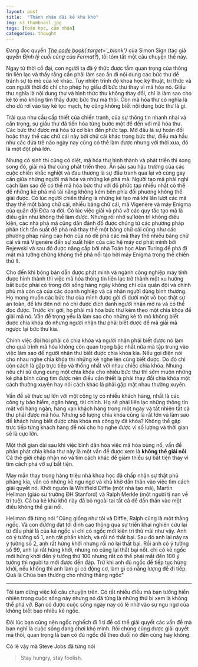 ```yaml
---
layout: post
title:  "Thánh nhân đãi kẻ khù khờ"
img: s3_thumbnail.jpg
tags: [toán học, cảm nhận]
categories: thought
---
```


Đang đọc quyển *[The code book](/reading/mat-ma){:target='_blank'}* của Simon Sign (tác giả quyển *Định lý cuối cùng của Fermat?*), tôi tóm tắt một câu chuyện thế này.

Ngay từ thời cổ đại, con người ta đã ý thức được tầm quan trọng của thông tin liên lạc và thấy rằng cần phải làm sao ẩn đi nội dung các bức thư để tránh sự tò mò của kẻ khác. Tuy nhiên trình độ khoa học kỹ thuật, tri thức và con người thời đó chỉ cho phép họ giấu đi bức thư thay vì mã hóa nó. Giấu thư nghĩa là nội dung thư và hình thức thư không thay đổi, chỉ là làm sao cho kẻ tò mò không tìm thấy được bức thư mà thôi. Còn mã hóa thư có nghĩa là cho dù rơi vào tay kẻ tọc mạch, họ cũng không biết nội dung bức thư là gì.

Trải qua nhu cầu cấp thiết của chiến tranh, của sự thông tin nhanh nhại và cẩn trọng, sự giấu thư đã tiến hóa từng bước một để đến với mã hóa thư. Các bức thư được mã hóa từ cơ bản đến phức tạp. Mở đầu là sự hoán đổi hoặc thay thế các chữ cái này bởi chữ cái khác trong bức thư, điều mà hầu như các đứa trẻ nào ngày nay cũng có thể làm được nhưng với thời xưa, đó là một đột phá lớn.

Nhưng có sinh thì cũng có diệt, mã hóa thư hình thành và phát triển thì song song đó, giải mã thư cũng phát triển theo. Ẩn sâu sau hậu trường của các cuộc chiến khắc nghiệt và đau thương là sự đấu tranh qua lại vô cùng gay cấn giữa những người mã hóa và những kẻ phá mã. Người tạo mã phải nghĩ cách làm sao để có thể mã hóa bức thư với độ phức tạp nhiều nhất có thể để những kẻ phá mã tài năng không kém bên phía đối phương không thể giải được. Có lúc người chiến thắng là những kẻ tạo mã khi lần lượt các mã thay thế một bảng chữ cái, nhiều bảng chữ cái, mã Vigenère và máy Enigma của quân đội Đứa ra đời. Có lúc việc giải và phá vỡ các quy tắc tạo mã là điều gần như không thể làm được. Nhưng rồi nhờ sự kiên trì không điều kiện, các nhà phá mã cũng dần đánh đổ được chúng từ các phương pháp phân tích tần suất để phá mã thay thế một bảng chữ cái cũng như các phương pháp nâng cao hơn của nó đề phá các mã thay thế nhiều bảng chữ cái và mã Vigenère đến sự xuất hiện của các hệ máy cơ phát minh bởi Rejewski và sau đó được nâng cấp bởi nhà Toán học Alan Turing để phá đi mật mã tưởng chừng không thể phá nổi tạo bởi máy Enigma trong thế chiến thứ II.

Cho đến khi bóng bán dẫn được phát minh và ngành công nghiệp máy tính được hình thành thì việc mã hóa thông tin liên lạc trở thành một xu hướng bắt buộc phải có trong đời sống hàng ngày không chỉ của quân đội và chính phủ mà còn cả của các doanh nghiệp và cá nhân người dùng bình thường. Họ mong muốn các bức thư của mình được gởi đi dưới một vỏ bọc thật sự an toàn, để khi đến nơi nó chỉ được đích danh người nhận mở ra và có thể đọc được. Trước khi gởi, họ phải mã hóa bức thư kèm theo một chìa khóa để giải mã nó. Vấn đề trọng yếu là làm sao cho những kẻ tò mò không biết được chìa khóa đó nhưng người nhận thư phải biết được để mà giải mã ngược lại bức thư kia.

Chính việc đòi hỏi phải có chìa khóa và người nhận phái biết được nó làm cho quá trình mã hóa không còn quan trọng bậc nhất nữa mà tập trung vào việc làm sao để người nhận thư biết được chìa khóa kia. Nếu gọi điện nói cho nhau nghe chìa khóa thì những kẻ nghe lén cũng biết được. Do đó chỉ còn cách là gặp trực tiếp và thống nhất với nhau chiếc chìa khóa. Nhưng nếu chỉ sử dụng cùng một chìa khóa cho nhiều bức thư thì sớm muộn những kẻ phá bĩnh cũng tìm được nên điều cần thiết là phải thay đổi chìa khóa một cách thường xuyên hay nói cách khác là phải gặp mặt nhau thường xuyên.

Vấn đề sẽ thực sự lớn với một công ty có nhiều khách hàng, nhất là các công ty bảo hiểm, ngân hàng, tài chính. Họ sẽ phải liên lạc những thông tin mật với hàng ngàn, hàng vạn khách hàng trong một ngày và tất nhiên tất cả thư phải được mã hóa. Nhưng số lượng chìa khóa cũng là rất lớn và làm sao để khách hàng biết được chìa khóa mà công ty đã khóa? Không thể gặp trực tiếp từng khách hàng để nói cho họ nghe được vì số lượng và thời gian sẽ là cực lớn.

Một thời gian dài sau khi việc bình dân hóa việc mã hóa bùng nổ, vấn đề phân phát chìa khóa thư này là một vấn đề được xem là **không thể giải nổi**. Cả thế giới chấp nhận nó và tìm cách khác để giảm thiểu sự bất tiện thay vì tìm cách phá vỡ sự bất tiện.

May mắn thay trong hàng triệu nhà khoa học đã chấp nhận sự thật phũ phàng kia, vẫn có những kẻ ngu ngơ và khù khờ dấn thân vào việc tìm cách giải quyết nó. Khởi nguồn là Whitfield Diffie (một nhà tạo mã), Martin Hellman (giáo sư trường ĐH Stanford) và Ralph Merkle (một người tị nạn về trí tuệ). Cả ba kẻ khù khờ này đã bỏ ngoài tai tất cả để dấn thân vào một điều không thể giải nổi.

Hellman đã từng nói "Cũng giống như tôi và Diffie, Ralph cũng là một thằng ngốc. Và con đường đạt tới đỉnh cao thông qua sự triển khai nghiên cứu lại từ đầu phải là của kẻ ngốc vì chỉ có ngốc mới kiên trì thử mãi như vậy. Anh có ý tưởng số 1, anh rất phấn khích, và rồi nó thất bại. Sau đó anh lại nảy ra ý tưởng số 2, anh rất hứng khởi nhưng rồi nó lại thất bại. Rồi anh có ý tưởng số 99, anh lại rất hứng khởi, nhưng nó cũng lại thất bại nốt. chỉ có kẻ ngốc mới hứng khởi đến ý tưởng thứ 100 nhưng rất có thể phải mất đến 100 ý tưởng thì người ta mới được đền đáp. Trừ khi anh đủ ngốc để tiếp tục hứng khởi, nếu không thì anh làm gì có động cơ, làm gì có năng lượng để đi tiếp. Quả là Chúa ban thưởng cho những thằng ngốc"

-----

Tôi tạm dừng việc kể câu chuyện trên. Có rất nhiều điều mà bạn tưởng hiển nhiên trong cuộc sống này nhưng nó đã từng là những thứ bị xem là không thể phá vỡ. Bạn có được cuộc sống ngày nay có lẽ nhờ vào sự ngu ngơ của không biết bao nhiêu kẻ ngốc.

Đôi lúc bạn cũng nên ngốc nghếch đi 1 tí để có thể giải quyết các vấn đề mà bạn nghĩ là cuộc sống đang chơi khó mình. Rồi chúng cũng được giải quyết mà thôi, quan trọng là bạn có đủ ngốc để theo đuổi nó đến cùng hay không.

Có lẽ vậy mà Steve Jobs đã từng nói

> Stay hungry, stay foolish.